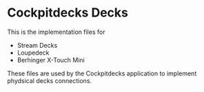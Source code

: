 # Cockpitdecks Decks

This is the implementation files for
 - Stream Decks
 - Loupedeck
 - Berhinger X-Touch Mini

 These files are used by the Cockpitdecks application
 to implement phydsical decks connections.
 